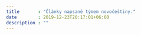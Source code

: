 ```yaml
---
title       : "Články napsané týmem novočeštiny."
date        : 2019-12-23T20:17:01+06:00
description : ""
---
```


